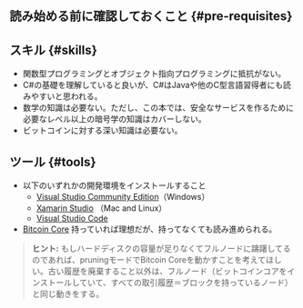 ## 読み始める前に確認しておくこと {#pre-requisites}

## スキル {#skills}

* 関数型プログラミングとオブジェクト指向プログラミングに抵抗がない。
* C\#の基礎を理解していると良いが、C\#はJavaや他のC型言語習得者にも読みやすいと思われる。
* 数学の知識は必要ない。ただし、この本では、安全なサービスを作るために必要なレベル以上の暗号学の知識はカバーしない。
* ビットコインに対する深い知識は必要ない。

## ツール {#tools}

* 以下のいずれかの開発環境をインストールすること
  * [Visual Studio Community Edition](https://www.visualstudio.com/)（Windows）
  * [Xamarin Studio](https://store.xamarin.com) （Mac and Linux）
  * [Visual Studio Code](https://code.visualstudio.com/)
* [Bitcoin Core](https://bitcoin.org/en/bitcoin-core/) 持っていれば理想だが、持ってなくても読み進められる。

> **ヒント:** もしハードディスクの容量が足りなくてフルノードに躊躇してるのであれば、pruningモードでBitcoin Coreを動かすことを考えてほしい。古い履歴を廃棄すること以外は、フルノード（ビットコインコアをインストールしていて、すべての取引履歴＝ブロックを持っているノード）と同じ動きをする。
